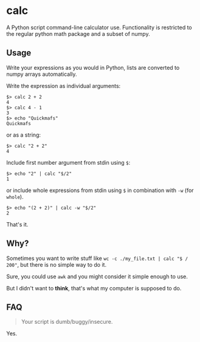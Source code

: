 # calc

A Python script command-line calculator use.
Functionality is restricted to the regular python math package and a subset of numpy.

## Usage

Write your expressions as you would in Python, lists are converted to numpy arrays automatically.

Write the expression as individual arguments:

```
$> calc 2 + 2
4
$> calc 4 - 1
3
$> echo "Quickmafs"
Quickmafs
```

or as a string:

```
$> calc "2 + 2"
4
```

Include first number argument from stdin using `$`:

```
$> echo "2" | calc "$/2"
1
```

or include whole expressions from stdin using `$` in combination with `-w` (for `whole`).

```
$> echo "(2 + 2)" | calc -w "$/2"
2
```

That's it.

## Why?

Sometimes you want to write stuff like `wc -c ./my_file.txt | calc "$ / 200"`, but there is no simple way to do it.

Sure, you could use `awk` and you might consider it simple enough to use.

But I didn't want to **think**, that's what my computer is supposed to do.

## FAQ

>Your script is dumb/buggy/insecure.

Yes.

